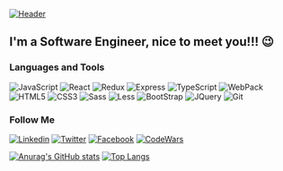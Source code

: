[![Header](https://github.com/Formu1a/Formu1a/blob/main/assets/FirstGif.gif)](https://www.linkedin.com/in/kirill-borisevich/)

## I'm a Software Engineer, nice to meet you!!! 😉

### Languages and Tools

![JavaScript](https://img.shields.io/badge/-JavaScript-black?style=for-the-badge&logo=JavaScript&logoColor=White)
![React](https://img.shields.io/badge/-React-black?style=for-the-badge&logo=react&logoColor=White)
![Redux](https://img.shields.io/badge/-Redux-black?style=for-the-badge&logo=Redux&logoColor=White)
![Express](https://img.shields.io/badge/-Express-black?style=for-the-badge&logo=Express&logoColor=White)
![TypeScript](https://img.shields.io/badge/-TypeScript-black?style=for-the-badge&logo=TypeScript&logoColor=White)
![WebPack](https://img.shields.io/badge/-WebPack-black?style=for-the-badge&logo=WebPack&logoColor=White)
![HTML5](https://img.shields.io/badge/-HTML5-black?style=for-the-badge&logo=HTML5&logoColor=White)
![CSS3](https://img.shields.io/badge/-CSS3-black?style=for-the-badge&logo=CSS3&logoColor=White)
![Sass](https://img.shields.io/badge/-Sass-black?style=for-the-badge&logo=Sass&logoColor=White)
![Less](https://img.shields.io/badge/-Less-black?style=for-the-badge&logo=Less&logoColor=White)
![BootStrap](https://img.shields.io/badge/-BootStrap-black?style=for-the-badge&logo=BootStrap&logoColor=White)
![JQuery](https://img.shields.io/badge/-JQuery-black?style=for-the-badge&logo=JQuery&logoColor=White)
![Git](https://img.shields.io/badge/-Git-black?style=for-the-badge&logo=Git&logoColor=White)

### Follow Me

[![Linkedin](https://img.shields.io/badge/-Linkedin-black?style=for-the-badge&logo=Linkedin&logoColor=White)](https://www.linkedin.com/in/kirill-borisevich-15b128186/)
[![Twitter](https://img.shields.io/badge/-Twitter-black?style=for-the-badge&logo=Twitter&logoColor=White)](https://twitter.com/Formu11a)
[![Facebook](https://img.shields.io/badge/-Facebook-black?style=for-the-badge&logo=Facebook&logoColor=White)](https://www.facebook.com/F0rmu1a/)
[![CodeWars](https://img.shields.io/badge/-CodeWars-black?style=for-the-badge&logo=CodeWars&logoColor=White)](https://www.codewars.com/users/Formu1a)

[![Anurag's GitHub stats](https://github-readme-stats-sigma-five.vercel.app/api?username=Formu1a&show_icons=true&theme=tokyonight)](https://github.com/anuraghazra/github-readme-stats)
[![Top Langs](https://github-readme-stats-sigma-five.vercel.app/api/top-langs/?username=Formu1a&layout=compact&theme=tokyonight)](https://github.com/anuraghazra/github-readme-stats)
